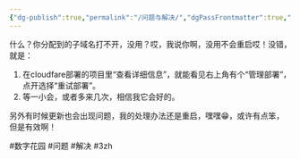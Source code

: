 ```yaml
---
{"dg-publish":true,"permalink":"/问题与解决/","dgPassFrontmatter":true,"noteIcon":""}
---
```



什么？你分配到的子域名打不开，没用？哎，我说你啊，没用不会重启哎！没错，就是：
1. 在cloudfare部署的项目里“查看详细信息”，就能看见右上角有个“管理部署”，点开选择“重试部署”。
2. 等一小会，或者多来几次，相信我它会好的。

另外有时候更新也会出现问题，我的处理办法还是重启，嘿嘿😁，或许有点笨，但是有效啊！

#数字花园 #问题 #解决 #3zh 